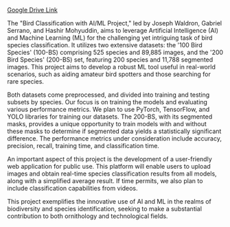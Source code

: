 [Google Drive Link](https://docs.google.com/document/d/1EMosgX3EyqRZcqKO4CLlkRlngCQlLJtUV23HQfeRJmA/edit?usp=sharing)

The "Bird Classification with AI/ML Project," led by Joseph Waldron, Gabriel Serrano, and Hashir Mohyuddin, aims to leverage Artificial Intelligence (AI) and Machine Learning (ML) for the challenging yet intriguing task of bird species classification. It utilizes two extensive datasets: the '100 Bird Species' (100-BS) comprising 525 species and 89,885 images, and the '200 Bird Species' (200-BS) set, featuring 200 species and 11,788 segmented images. This project aims to develop a robust ML tool useful in real-world scenarios, such as aiding amateur bird spotters and those searching for rare species.

Both datasets come preprocessed, and divided into training and testing subsets by species. Our focus is on training the models and evaluating various performance metrics. We plan to use PyTorch, TensorFlow, and YOLO libraries for training our datasets. The 200-BS, with its segmented masks, provides a unique opportunity to train models with and without these masks to determine if segmented data yields a statistically significant difference. The performance metrics under consideration include accuracy, precision, recall, training time, and classification time.

An important aspect of this project is the development of a user-friendly web application for public use. This platform will enable users to upload images and obtain real-time species classification results from all models, along with a simplified average result. If time permits, we also plan to include classification capabilities from videos.

This project exemplifies the innovative use of AI and ML in the realms of biodiversity and species identification, seeking to make a substantial contribution to both ornithology and technological fields.
